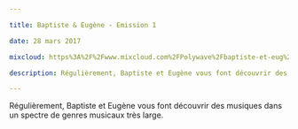 ```yaml
---

title: Baptiste & Eugène - Emission 1

date: 28 mars 2017

mixcloud: https%3A%2F%2Fwww.mixcloud.com%2FPolywave%2Fbaptiste-et-eug%25C3%25A8ne-emission-1%2F

description: Régulièrement, Baptiste et Eugène vous font découvrir des musiques dans un spectre de genres musicaux très large.

---
```


Régulièrement, Baptiste et Eugène vous font découvrir des musiques dans un spectre de genres musicaux très large.

